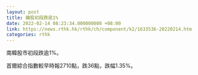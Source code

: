 ```yaml
---
layout: post
title: 韓股初段跌逾1%
date: 2022-02-14 08:23:34.000000000 +08:00
link: https://news.rthk.hk/rthk/ch/component/k2/1633536-20220214.htm
categories: rthk
---
```


南韓股市初段跌逾1%。

首爾綜合指數較早時報2710點，跌36點，跌幅1.35%。
